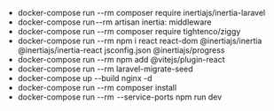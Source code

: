 -   docker-compose run --rm composer require inertiajs/inertia-laravel
-   docker-compose run --rm artisan inertia: middleware
-   docker-compose run --rm composer require tightenco/ziggy
-   docker-compose run --rm npm i react react-dom @inertiajs/inertia @inertiajs/inertia-react
    jsconfig.json @inertiajs/progress
-   docker-compose run --rm npm add @vitejs/plugin-react
-   docker-compose run --rm laravel-migrate-seed
-   docker-compose up --build nginx -d
-   docker-compose run --rm composer install
-   docker-compose run --rm  --service-ports npm run dev
